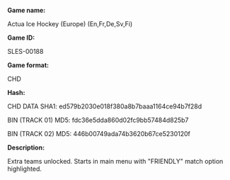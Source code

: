 ﻿**Game name:**

Actua Ice Hockey (Europe) (En,Fr,De,Sv,Fi)

**Game ID:**

SLES-00188

**Game format:**

CHD

**Hash:**

CHD DATA SHA1: ed579b2030e018f380a8b7baaa1164ce94b7f28d

BIN (TRACK 01) MD5: fdc36e5dda860d02fc9bb57484d825b7

BIN (TRACK 02) MD5: 446b00749ada74b3620b67ce5230120f

**Description:**

Extra teams unlocked. Starts in main menu with "FRIENDLY" match option highlighted.